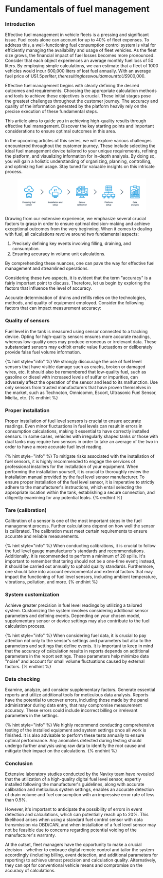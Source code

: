 # Fundamentals of fuel management

### Introduction

Effective fuel management in vehicle fleets is a pressing and significant issue. Fuel costs alone can account for up to 40% of fleet expenses. To address this, a well-functioning fuel consumption control system is vital for efficiently managing the availability and usage of fleet vehicles. As the fleet size grows, the financial impact of fuel losses becomes more pronounced. Consider that each object experiences an average monthly fuel loss of 50 liters. By employing simple calculations, we can estimate that a fleet of 1000 vehicles would incur 600,000 liters of lost fuel annually. With an average fuel price of US$1.5 per liter, the resulting loss would amount to US$900,000.

Effective fuel management begins with clearly defining the desired outcomes and requirements. Choosing the appropriate calculation methods and tools to achieve these objectives is crucial. These initial stages pose the greatest challenges throughout the customer journey. The accuracy and quality of the information generated by the platform heavily rely on the precise execution of these fundamental steps.

This article aims to guide you in achieving high-quality results through effective fuel management. Discover the key starting points and important considerations to ensure optimal outcomes in this area.

In the upcoming articles of this series, we will explore various challenges encountered throughout the customer journey. These include selecting the ideal fuel management device tailored to your unique requirements, refining the platform, and visualizing information for in-depth analysis. By doing so, you will gain a holistic understanding of organizing, planning, controlling, and optimizing fuel usage. Stay tuned for valuable insights on this intricate process.

<figure><img src="../../../.gitbook/assets/image (1).png" alt=""><figcaption></figcaption></figure>

Drawing from our extensive experience, we emphasize several crucial factors to grasp in order to ensure optimal decision-making and achieve exceptional outcomes from the very beginning. When it comes to dealing with fuel, all calculations revolve around two fundamental aspects:

1. Precisely defining key events involving filling, draining, and consumption.
2. Ensuring accuracy in volume unit calculations.

By comprehending these nuances, one can pave the way for effective fuel management and streamlined operations.

Considering these two aspects, it is evident that the term "accuracy" is a fairly important point to discuss. Therefore, let us begin by exploring the factors that influence the level of accuracy.

Accurate determination of drains and refills relies on the technologies, methods, and quality of equipment employed. Consider the following factors that can impact measurement accuracy:

### Quality of sensors

Fuel level in the tank is measured using sensor connected to a tracking device. Opting for high-quality sensors ensures more accurate readings, whereas low-quality ones may produce erroneous or irrelevant data. These substandard sensors may exhibit erratic value fluctuations or deliberately provide false fuel volume information.

{% hint style="info" %}
We strongly discourage the use of fuel level sensors that have visible damage such as cracks, broken or damaged wires, etc. It should also be remembered that low-quality fuel, such as gasoline or diesel with increased levels of sulfur or impurities, can adversely affect the operation of the sensor and lead to its malfunction. Use only sensors from trusted manufacturers that have proven themselves in the market, such as Technoton, Omnicomm, Escort, Ultrasonic Fuel Sensor, Mielta, etc.
{% endhint %}

### Proper installation

Proper installation of fuel level sensors is crucial to ensure accurate readings. Even minor fluctuations in fuel levels can result in errors in consumption calculations, making it essential to have correctly installed sensors. In some cases, vehicles with irregularly shaped tanks or those with dual tanks may require two sensors in order to take an average of the two in order to have a more accurate fuel level reading.

{% hint style="info" %}
To mitigate risks associated with the installation of fuel sensors, it is highly recommended to engage the services of professional installers for the installation of your equipment. When performing the installation yourself, it is crucial to thoroughly review the installation manual provided by the fuel level sensor manufacturer. To ensure proper installation of the fuel level sensor, it is imperative to strictly adhere to the manufacturer's instructions, which entail selecting the appropriate location within the tank, establishing a secure connection, and diligently examining for any potential leaks.
{% endhint %}

### Tare (calibration)

Calibration of a sensor is one of the most important steps in the fuel management process. Further calculations depend on how well the sensor is calibrated. The calibration must meet certain requirements to ensure accurate and reliable measurements.&#x20;

{% hint style="info" %}
When conducting calibrations, it is crucial to follow the fuel level gauge manufacturer's standards and recommendations. Additionally, it is recommended to perform a minimum of 20 spills. It's important to remember that taring should not be a one-time event; instead, it should be carried out annually to uphold quality standards. Furthermore, one should take into account environmental and external factors that may impact the functioning of fuel level sensors, including ambient temperature, vibrations, pollution, and more.
{% endhint %}

### System customization

Achieve greater precision in fuel level readings by utilizing a tailored system. Customizing the system involves considering additional sensor parameters and defining events. Depending on your chosen model, supplementary sensor or device settings may also contribute to the fuel calculation process.

{% hint style="info" %}
When considering fuel data, it is crucial to pay attention not only to the sensor's settings and parameters but also to the parameters and settings that define events. It is important to keep in mind that the accuracy of calculation results in reports depends on additional parameters in the report settings. These parameters help minimize data "noise" and account for small volume fluctuations caused by external factors.
{% endhint %}

### Data checking

Examine, analyze, and consider supplementary factors. Generate essential reports and utilize additional tools for meticulous data analysis. Reports have the potential to uncover errors, including those made by the panel administrator during data entry, that may compromise measurement accuracy. These errors could include incorrect billing or irrelevant parameters in the settings.

{% hint style="info" %}
We highly recommend conducting comprehensive testing of the installed equipment and system settings once all work is finished. It is also advisable to perform these tests annually to ensure optimal performance. Any anomalies detected during testing should undergo further analysis using raw data to identify the root cause and mitigate their impact on the calculations.
{% endhint %}

### Conclusion

Extensive laboratory studies conducted by the Navixy team have revealed that the utilization of a high-quality digital fuel level sensor, expertly installed following the manufacturer's guidelines, along with accurate calibration and meticulous system settings, enables an accurate detection of drain volume and fuel consumption with an impressive error rate of less than 0.5%.

However, it's important to anticipate the possibility of errors in event detection and calculations, which can potentially reach up to 20%. This likelihood arises when using a standard fuel control sensor with data transmission via OBD/CAN, and when installation of a fuel level sensor may not be feasible due to concerns regarding potential voiding of the manufacturer's warranty.

At the outset, fleet managers have the opportunity to make a crucial decision - whether to embrace digital remote control and tailor the system accordingly (including billing, event detection, and additional parameters for reporting) to achieve utmost precision and calculation quality. Alternatively, they can opt for conventional vehicle means and compromise on the accuracy of calculations.
